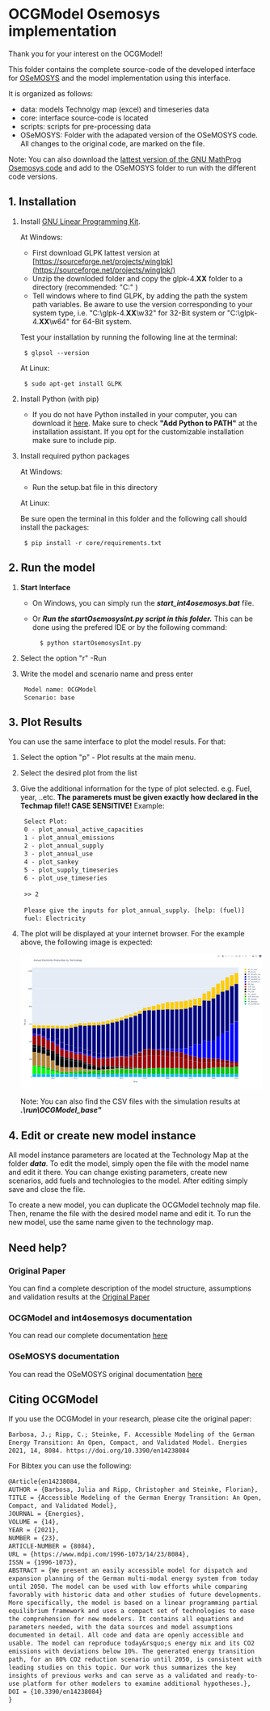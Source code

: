 # OCGModel Osemosys implementation

Thank you for your interest on the OCGModel!

This folder contains the complete source-code of the developed interface for [OSeMOSYS](http://www.osemosys.org) and the model implementation using this interface.

It is organized as follows:
  - data: models Technolgy map (excel) and timeseries data
  - core: interface source-code is located
  - scripts: scripts for pre-processing data
  - OSeMOSYS: Folder with the adapated version of the OSeMOSYS code. All changes to the original code, are marked on the file. 
  
Note: You can also download the [lattest version of the GNU MathProg Osemosys code](http://www.osemosys.org/get-started.html) and add to the OSeMOSYS folder to run with the different code versions. 
  

## 1. Installation

1. Install [GNU Linear Programming Kit](https://www.gnu.org/software/glpk/).

	At Windows:
		
	- First download GLPK lattest version at [https://sourceforge.net/projects/winglpk](https://sourceforge.net/projects/winglpk/)
	- Unzip the downloded folder and copy the glpk-4.**XX** folder to a directory (recommended: "C:\" )
	- Tell windows where to find GLPK, by adding the path the system path variables. 
	Be aware to use the version corresponding to your system type, i.e. "C:\glpk-4.**XX**\w32" for 32-Bit system or "C:\glpk-4.**XX**\w64" for 64-Bit system. 

	Test your installation by running the following line at the terminal: 
	
		$ glpsol --version
		
	At Linux: 
		
		$ sudo apt-get install GLPK
		
2. Install Python (with pip)
	
	- If you do not have Python installed in your computer, you can download it [here](https://www.python.org/downloads/).
        Make sure to check **"Add Python to PATH"** at the installation assistant. If you opt for the customizable installation make sure to include pip.

3. Install required python packages

	At Windows:
	
	- Run the setup.bat file in this directory
	
	At Linux:
	
	Be sure open the terminal in this folder and the following call should install the packages: 
	
		$ pip install -r core/requirements.txt

## 2. Run the model

1. **Start Interface** 
 	- On Windows, you can simply run the ***start_int4osemosys.bat*** file.
 	- Or ***Run the startOsemosysInt.py script in this folder.*** This can be done using the prefered IDE or by the following command:

			$ python startOsemosysInt.py 

2. Select the option "r" -Run
3. Write the model and scenario name and press enter
	
		Model name: OCGModel
		Scenario: base

## 3. Plot Results

You can use the same interface to plot the model resuls. For that:

1. Select the option "p" -  Plot results at the main menu. 
2. Select the desired plot from the list
3. Give the additional information for the type of plot selected. e.g. Fuel, year, ..etc. **The paramerets must be given exactly how declared in the Techmap file!! CASE SENSITIVE!**
	Example:
		
		Select Plot:
		0 - plot_annual_active_capacities
		1 - plot_annual_emissions
		2 - plot_annual_supply
		3 - plot_annual_use
		4 - plot_sankey
		5 - plot_supply_timeseries
		6 - plot_use_timeseries
		
		>> 2
		
		Please give the inputs for plot_annual_supply. [help: (fuel)]
		fuel: Electricity
				
5. The plot will be displayed at your internet browser. For the example above, the following image is expected:

	<p align="center">
 	<img src = "..\docs\source\images\example_plot.png" width = 500 >
	</p>

	Note: You can also find the CSV files with the simulation results at ***.\run\OCGModel_base"***

## 4. Edit or create new model instance

All model instance parameters are located at the Technology Map at the folder ***data***. To edit the model, simply open the file with the model name and edit it there.
You can change existing parameters, create new scenarios, add fuels and technologies to the model. After editing simply save and close the file. 

To create a new model, you can duplicate the OCGModel technoly map file. Then, rename the file with the desired model name and edit it.
To run the new model, use the same name given to the technology map. 

## Need help? 

### Original Paper
You can find a complete description of the model structure,  assumptions and validation results at the [Original Paper](https://www.mdpi.com/1996-1073/14/23/8084)
	
### OCGModel and int4osemosys documentation
You can read our complete documentation [here](../docs/OCGModel_docs.pdf)
	
### OSeMOSYS documentation
You can read the OSeMOSYS original documentation [here](https://osemosys.readthedocs.io/en/latest/?badge=latest)

## Citing OCGModel

If you use the OCGModel in your research, please cite the original paper:

	Barbosa, J.; Ripp, C.; Steinke, F. Accessible Modeling of the German Energy Transition: An Open, Compact, and Validated Model. Energies 2021, 14, 8084. https://doi.org/10.3390/en14238084
For Bibtex you can use the following:
	
	@Article{en14238084,
	AUTHOR = {Barbosa, Julia and Ripp, Christopher and Steinke, Florian},
	TITLE = {Accessible Modeling of the German Energy Transition: An Open, Compact, and Validated Model},
	JOURNAL = {Energies},
	VOLUME = {14},
	YEAR = {2021},
	NUMBER = {23},
	ARTICLE-NUMBER = {8084},
	URL = {https://www.mdpi.com/1996-1073/14/23/8084},
	ISSN = {1996-1073},
	ABSTRACT = {We present an easily accessible model for dispatch and expansion planning of the German multi-modal energy system from today until 2050. The model can be used with low efforts while comparing favorably with historic data and other studies of future developments. More specifically, the model is based on a linear programming partial equilibrium framework and uses a compact set of technologies to ease the comprehension for new modelers. It contains all equations and parameters needed, with the data sources and model assumptions documented in detail. All code and data are openly accessible and usable. The model can reproduce today&rsquo;s energy mix and its CO2 emissions with deviations below 10%. The generated energy transition path, for an 80% CO2 reduction scenario until 2050, is consistent with leading studies on this topic. Our work thus summarizes the key insights of previous works and can serve as a validated and ready-to-use platform for other modelers to examine additional hypotheses.},
	DOI = {10.3390/en14238084}
	}






	
	



